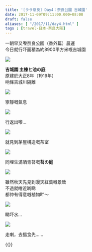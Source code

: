 ```yaml
---
title: '[ララ奈良] Day4：奈良公園 吉城園'
date: 2017-11-09T09:11:00.000+08:00
draft: false
aliases: [ "/2017/11/day4.html" ]
tags : [travel-日本-奈良大阪]
---
```


一朝早又嚟奈良公園（番外篇）晨運  
今日就行吓面積為約8900平方米嘅吉城園  

![](/images/nara4a.jpg)

**吉城園 主棟と池の庭**  
原建於大正8年（1919年）  
响條吉城川隔離  

![](/images/nara4a1.jpg)

寧靜嘅氣息  

![](/images/nara4a2.jpg)

行返出嚟...  

![](/images/nara4a3.jpg)

就見到茅屋構造嘅茶室  

![](/images/nara4a4.jpg)

同埋生滿晒青苔嘅**苔の庭**  

![](/images/nara4a5.jpg)

雖然秋天先見到漫天紅葉嘅景致  
不過就咁近啲睇  
都仲有得意嘅植物吖～  

![](/images/nara4a6.jpg)

睇吓水...  

![](/images/nara4a7.jpg)

走喇，去搵食先......  
  
{{<nara>}}
